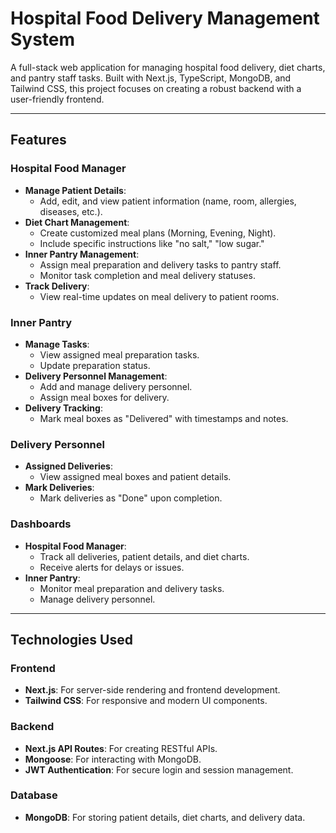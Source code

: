 # **Hospital Food Delivery Management System**

A full-stack web application for managing hospital food delivery, diet charts, and pantry staff tasks. Built with Next.js, TypeScript, MongoDB, and Tailwind CSS, this project focuses on creating a robust backend with a user-friendly frontend.

---

## **Features**

### **Hospital Food Manager**
- **Manage Patient Details**: 
  - Add, edit, and view patient information (name, room, allergies, diseases, etc.).
- **Diet Chart Management**:
  - Create customized meal plans (Morning, Evening, Night).
  - Include specific instructions like "no salt," "low sugar."
- **Inner Pantry Management**:
  - Assign meal preparation and delivery tasks to pantry staff.
  - Monitor task completion and meal delivery statuses.
- **Track Delivery**:
  - View real-time updates on meal delivery to patient rooms.

### **Inner Pantry**
- **Manage Tasks**:
  - View assigned meal preparation tasks.
  - Update preparation status.
- **Delivery Personnel Management**:
  - Add and manage delivery personnel.
  - Assign meal boxes for delivery.
- **Delivery Tracking**:
  - Mark meal boxes as "Delivered" with timestamps and notes.

### **Delivery Personnel**
- **Assigned Deliveries**:
  - View assigned meal boxes and patient details.
- **Mark Deliveries**:
  - Mark deliveries as "Done" upon completion.

### **Dashboards**
- **Hospital Food Manager**: 
  - Track all deliveries, patient details, and diet charts.
  - Receive alerts for delays or issues.
- **Inner Pantry**: 
  - Monitor meal preparation and delivery tasks.
  - Manage delivery personnel.

---

## **Technologies Used**

### **Frontend**
- **Next.js**: For server-side rendering and frontend development.
- **Tailwind CSS**: For responsive and modern UI components.

### **Backend**
- **Next.js API Routes**: For creating RESTful APIs.
- **Mongoose**: For interacting with MongoDB.
- **JWT Authentication**: For secure login and session management.

### **Database**
- **MongoDB**: For storing patient details, diet charts, and delivery data.

